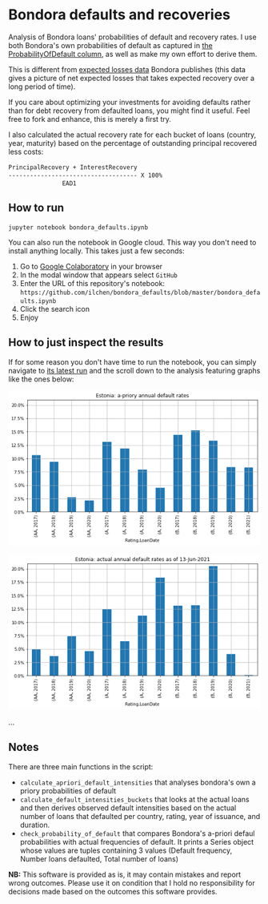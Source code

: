 # Bondora defaults and recoveries
Analysis of Bondora loans' probabilities of default and recovery rates. I use both Bondora's own probabilities of default
as captured in [the ProbabilityOfDefault column](https://www.bondora.com/en/public-reports#shared-legend), as well as
make my own effort to derive them.

This is different from [expected losses data](https://support.bondora.com/en/how-are-bondora-risk-ratings-calculated) Bondora publishes (this data gives a picture of net expected losses that takes expected recovery
over a long period of time).

If you care about optimizing your investments for avoiding defaults rather than for debt recovery from defaulted loans,
you might find it useful. Feel free to fork and enhance, this is merely a first try.

I also calculated the actual recovery rate for each bucket of loans (country, year, maturity) based on the percentage of outstanding principal recovered less costs:
```
PrincipalRecovery + InterestRecovery
------------------------------------ X 100%
               EAD1
```

## How to run
```commandline
jupyter notebook bondora_defaults.ipynb 
```

You can also run the notebook in Google cloud. This way you don't need to install anything locally. This takes just a few seconds:
1. Go to [Google Colaboratory](https://colab.research.google.com/notebooks/intro.ipynb#recent=true) in your browser
2. In the modal window that appears select `GitHub`
3. Enter the URL of this repository's notebook: `https://github.com/ilchen/bondora_defaults/blob/master/bondora_defaults.ipynb`
4. Click the search icon
5. Enjoy

## How to just inspect the results
If for some reason you don't have time to run the notebook, you can simply navigate to [its latest run](https://github.com/ilchen/bondora_defaults/blob/master/bondora_defaults.ipynb)
and the scroll down to the analysis featuring graphs like the ones below:

![A-priory annual default rates for Estonia](https://github.com/ilchen/bondora_defaults/blob/master/ext/ee_apri.png?raw=true)

![Actual annual default rates for Estonia](https://github.com/ilchen/bondora_defaults/blob/master/ext/ee_act.png?raw=true)

...

## Notes
There are three main functions in the script:
* `calculate_apriori_default_intensities` that analyses bondora's own a priory probabilities of default
* `calculate_default_intensities_buckets`  that looks at the actual loans and then derives observed default intensities based on the actual number of loans that defaulted per country, rating, year of issuance, and duration.
* `check_probability_of_default`  that compares Bondora's a-priori defaul probabilities with actual frequencies of default. It prints a Series object whose values are tuples containing 3 values (Default frequency, Number loans defaulted, Total number of loans)

**NB:** This software is provided as is, it may contain mistakes and report wrong outcomes. Please use it on condition that I hold no responsibility for decisions made based on the outcomes this software provides.

